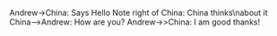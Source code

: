 Andrew->China: Says Hello
Note right of China: China thinks\nabout it
China-->Andrew: How are you?
Andrew->>China: I am good thanks!
